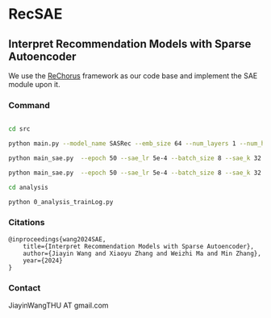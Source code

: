 # RecSAE

## Interpret Recommendation Models with Sparse Autoencoder

We use the [ReChorus](https://github.com/THUwangcy/ReChorus) framework as our code base and implement the SAE module upon it.

### Command

```bash

cd src

python main.py --model_name SASRec --emb_size 64 --num_layers 1 --num_heads 1 --lr 1e-4 --l2 1e-6 --history_max 20 --dataset 'Grocery_and_Gourmet_Food' --path '../data' --test_all 1

python main_sae.py  --epoch 50 --sae_lr 5e-4 --batch_size 8 --sae_k 32 --sae_scale_size 32 --model_name SASRec_SAE --emb_size 64 --num_layers 1 --num_heads 1 --lr 1e-4 --l2 1e-6 --history_max 20 --dataset 'Grocery_and_Gourmet_Food' --path '../data' --test_all 1 --sae_train 1

python main_sae.py  --epoch 50 --sae_lr 5e-4 --batch_size 8 --sae_k 32 --sae_scale_size 32 --model_name SASRec_SAE --emb_size 64 --num_layers 1 --num_heads 1 --lr 1e-4 --l2 1e-6 --history_max 20 --dataset 'Grocery_and_Gourmet_Food' --path '../data' --test_all 1 --sae_train 0

cd analysis

python 0_analysis_trainLog.py

```

### Citations

```
@inproceedings{wang2024SAE,
	title={Interpret Recommendation Models with Sparse Autoencoder},
	author={Jiayin Wang and Xiaoyu Zhang and Weizhi Ma and Min Zhang},
	year={2024}
}
```

### Contact

JiayinWangTHU AT gmail.com
